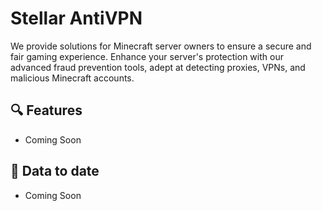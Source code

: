 # Stellar AntiVPN

We provide solutions for Minecraft server owners to ensure a secure and fair gaming experience. Enhance your server's protection with our advanced fraud prevention tools, adept at detecting proxies, VPNs, and malicious Minecraft accounts.

## 🔍 Features
 - Coming Soon

## 🎉 Data to date
 - Coming Soon
